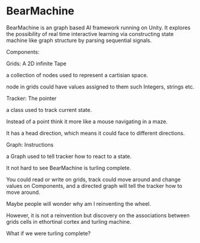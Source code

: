 # BearMachine
BearMachine is an graph based AI framework running on Unity. 
It explores the possibility of real time interactive learning via constructing state machine like graph structure by parsing sequential signals.

Components:

Grids: A 2D infinite Tape

a collection of nodes used to represent a cartisian space. 

node in grids could have values assigned to them such Integers, strings etc.


Tracker: The pointer

a class used to track current state.

Instead of a point think it more like a mouse navigating in a maze.

It has a head direction, which means it could face to different directions.

Graph: Instructions

a Graph used to tell tracker how to react to a state.

It not hard to see BearMachine is turling complete. 

You could read or write on grids, track could move around and change values on Components, and a directed graph will tell the tracker how to move around.


Maybe people will wonder why am I reinventing the wheel.

However, it is not a reinvention but discovery on the associations between grids cells in ethortinal cortex and turling machine.

What if we were turling complete? 

